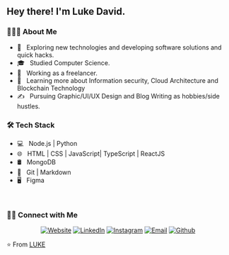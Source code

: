 <h2> Hey there! I'm Luke David.</h2>

<h3> 👨🏻‍💻 About Me </h3>

- 🤔 &nbsp; Exploring new technologies and developing software solutions and quick hacks.
- 🎓 &nbsp; Studied Computer Science.
- 💼 &nbsp; Working as a freelancer.
- 🌱 &nbsp; Learning more about Information security, Cloud Architecture and Blockchain Technology <!--Systems Design and Artificial Intelligence.-->
- ✍️ &nbsp; Pursuing Graphic/UI/UX Design and Blog Writing as hobbies/side hustles.

<h3>🛠 Tech Stack</h3>

- 💻 &nbsp; Node.js | Python 
- 🌐 &nbsp; HTML | CSS | JavaScript| TypeScript | ReactJS 
- 🛢 &nbsp; MongoDB
- 🔧 &nbsp; Git | Markdown 
- 🖥 &nbsp; Figma

<br/>

<!--[![ GitHub Stats](https://github-readme-stats.vercel.app/api?username=lucadavid075&show_icons=true)](https://github.com/lucadavid075)-->

<h3> 🤝🏻 Connect with Me </h3>

<p align="center">
<a href="https://lucadavid075.github.io/"><img alt="Website" src="https://img.shields.io/badge/Website-lucadavid075.github.io-green?style=flat-square&logo=google-chrome"></a>
<a href="https://www.linkedin.com/in/lucadavid075/"><img alt="LinkedIn" src="https://img.shields.io/badge/LinkedIn-lucadavid075-blue?style=flat-square&logo=linkedin"></a>
<a href="https://www.instagram.com/lucadavid075/"><img alt="Instagram" src="https://img.shields.io/badge/Instagram-lucadavid075-blue?style=flat-square&logo=instagram"></a>
<a href="mailto:daiveedlucas049@gmail.com"><img alt="Email" src="https://img.shields.io/badge/Email-daiveedlucas049@gmail.com-blue?style=flat-square&logo=gmail"></a>
  <a href="https://www.github.com/lucadavid075/"><img alt="Github" src="https://img.shields.io/badge/Github-lucadavid075-blue?style=flat-square&logo=github"></a>
</p>

⭐️ From [LUKE](https://github.com/lucadavid075)
